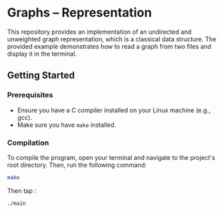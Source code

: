 # Graphs – Representation

This repository provides an implementation of an undirected and unweighted graph representation, which is a classical data structure. The provided example demonstrates how to read a graph from two files and display it in the terminal.

## Getting Started

### Prerequisites

- Ensure you have a C compiler installed on your Linux machine (e.g., gcc).
- Make sure you have `make` installed.

### Compilation

To compile the program, open your terminal and navigate to the project's root directory. Then, run the following command:
```bash
make
```

Then tap :
```bash
./main
```

